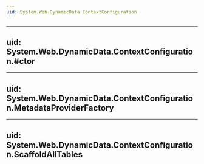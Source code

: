 ```yaml
---
uid: System.Web.DynamicData.ContextConfiguration
---
```


---
uid: System.Web.DynamicData.ContextConfiguration.#ctor
---

---
uid: System.Web.DynamicData.ContextConfiguration.MetadataProviderFactory
---

---
uid: System.Web.DynamicData.ContextConfiguration.ScaffoldAllTables
---
